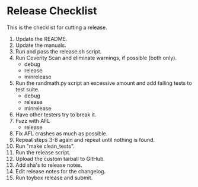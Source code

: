 # Release Checklist

This is the checklist for cutting a release.

1.	Update the README.
2.	Update the manuals.
3.	Run and pass the release.sh script.
4.	Run Coverity Scan and eliminate warnings, if possible (both only).
	* debug
	* release
	* minrelease
5.	Run the randmath.py script an excessive amount and add failing tests to
	test suite.
	* debug
	* release
	* minrelease
6.	Have other testers try to break it.
7.	Fuzz with AFL
	* release
8.	Fix AFL crashes as much as possible.
9.	Repeat steps 3-8 again and repeat until nothing is found.
10.	Run "make clean_tests".
11.	Run the release script.
12.	Upload the custom tarball to GitHub.
13.	Add sha's to release notes.
14.	Edit release notes for the changelog.
15.	Run toybox release and submit.
